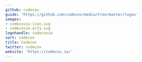 ```yaml
---
github: codecov
guide: 'https://github.com/codecov/media/tree/master/logos'
images:
- codecovio-icon.svg
- codecovio-ar21.svg
logohandle: codecovio
sort: codecov
title: Codecov
twitter: codecov
website: 'https://codecov.io/'
---
```


